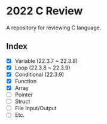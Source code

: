 # 2022 C Review

A repository for reviewing C language.

## Index

- [x] Variable (22.3.7 ~ 22.3.8)
- [x] Loop (22.3.8 ~ 22.3.9)
- [x] Conditional (22.3.9)
- [x] Function
- [x] Array
- [ ] Pointer
- [ ] Struct
- [ ] File Input/Output
- [ ] Etc.
